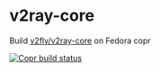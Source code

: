# v2ray-core

Build [v2fly/v2ray-core](https://github.com/v2fly/v2ray-core) on Fedora copr

[![Copr build status](https://copr.fedorainfracloud.org/coprs/sixg0000d/v2ray/package/v2ray-core/status_image/last_build.png)](https://copr.fedorainfracloud.org/coprs/sixg0000d/v2ray/package/v2ray-core/)

